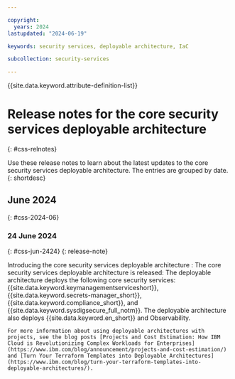 ```yaml
---

copyright:
  years: 2024
lastupdated: "2024-06-19"

keywords: security services, deployable architecture, IaC

subcollection: security-services

---
```


{{site.data.keyword.attribute-definition-list}}

# Release notes for the core security services deployable architecture
{: #css-relnotes}

Use these release notes to learn about the latest updates to the core security services deployable architecture. The entries are grouped by date.
{: shortdesc}

## June 2024
{: #css-2024-06}

### 24 June 2024
{: #css-jun-2424}
{: release-note}

Introducing the core security services deployable architecture
:   The core security services deployable architecture is released: The deployable architecture deploys the following core security services: {{site.data.keyword.keymanagementserviceshort}}, {{site.data.keyword.secrets-manager_short}}, {{site.data.keyword.compliance_short}}, and {{site.data.keyword.sysdigsecure_full_notm}}. The deployable architecture also deploys {{site.data.keyword.en_short}} and Observability.

    For more information about using deployable architectures with projects, see the blog posts [Projects and Cost Estimation: How IBM Cloud is Revolutionizing Complex Workloads for Enterprises](https://www.ibm.com/blog/announcement/projects-and-cost-estimation/) and [Turn Your Terraform Templates into Deployable Architectures](https://www.ibm.com/blog/turn-your-terraform-templates-into-deployable-architectures/).
